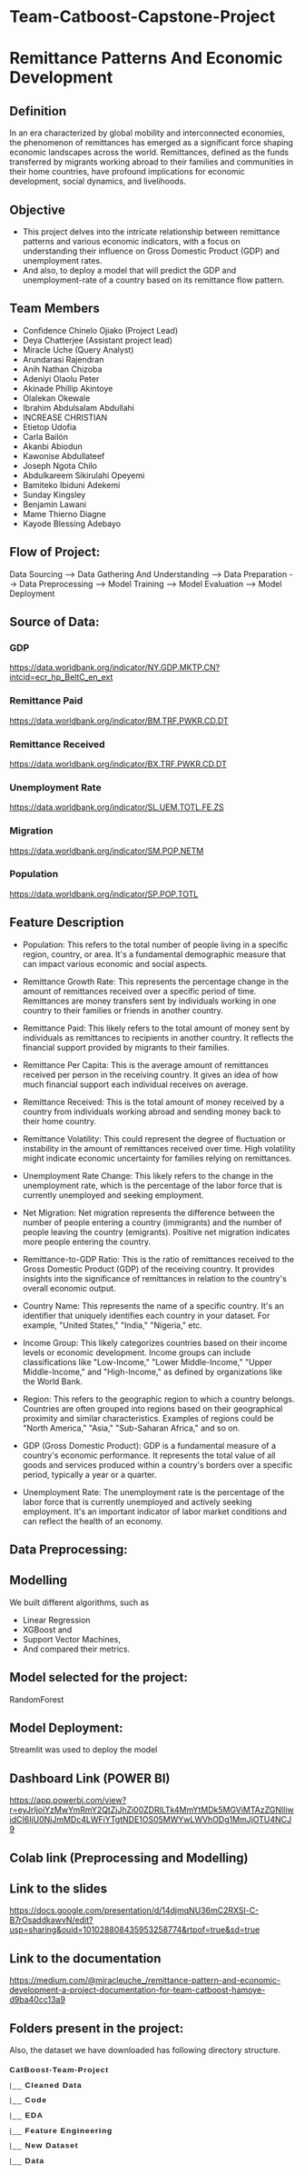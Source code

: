 # Team-Catboost-Capstone-Project

# Remittance Patterns And Economic Development

## Definition
In an era characterized by global mobility and interconnected economies, the phenomenon of remittances has emerged as a significant force shaping economic landscapes across the world. Remittances, defined as the funds transferred by migrants working abroad to their families and communities in their home countries, have profound implications for economic development, social dynamics, and livelihoods. 

## Objective
- This project delves into the intricate relationship between remittance patterns and various economic indicators, with a focus on understanding their influence on Gross Domestic Product (GDP) and unemployment rates.
- And also, to deploy a model that will predict the GDP and unemployment-rate of a country based on its remittance flow pattern.

## Team Members
- Confidence Chinelo Ojiako (Project Lead)
- Deya Chatterjee (Assistant project lead)
- Miracle Uche (Query Analyst)
- Arundarasi Rajendran
- Anih Nathan Chizoba 
- Adeniyi Olaolu Peter
- Akinade Phillip Akintoye
- Olalekan Okewale
- Ibrahim Abdulsalam Abdullahi
- INCREASE CHRISTIAN
- Etietop Udofia
- Carla Bailón
- Akanbi Abiodun
- Kawonise Abdullateef
- Joseph Ngota Chilo
- Abdulkareem Sikirulahi Opeyemi
- Bamiteko Ibiduni Adekemi
- Sunday Kingsley
- Benjamin Lawani
- Mame Thierno Diagne
- Kayode Blessing Adebayo


## Flow of Project:
Data Sourcing --> Data Gathering And Understanding --> Data Preparation --> Data Preprocessing --> Model Training --> Model Evaluation --> Model Deployment

## Source of Data:
### GDP
https://data.worldbank.org/indicator/NY.GDP.MKTP.CN?intcid=ecr_hp_BeltC_en_ext

### Remittance Paid
https://data.worldbank.org/indicator/BM.TRF.PWKR.CD.DT

### Remittance Received
https://data.worldbank.org/indicator/BX.TRF.PWKR.CD.DT

### Unemployment Rate
https://data.worldbank.org/indicator/SL.UEM.TOTL.FE.ZS

### Migration
https://data.worldbank.org/indicator/SM.POP.NETM

### Population
https://data.worldbank.org/indicator/SP.POP.TOTL

## Feature Description
- Population: This refers to the total number of people living in a specific region, country, or area. It's a fundamental demographic measure that can impact various economic and social aspects.

- Remittance Growth Rate: This represents the percentage change in the amount of remittances received over a specific period of time. Remittances are money transfers sent by individuals working in one country to their families or friends in another country.

- Remittance Paid: This likely refers to the total amount of money sent by individuals as remittances to recipients in another country. It reflects the financial support provided by migrants to their families.

- Remittance Per Capita: This is the average amount of remittances received per person in the receiving country. It gives an idea of how much financial support each individual receives on average.

- Remittance Received: This is the total amount of money received by a country from individuals working abroad and sending money back to their home country.

- Remittance Volatility: This could represent the degree of fluctuation or instability in the amount of remittances received over time. High volatility might indicate economic uncertainty for families relying on remittances.

- Unemployment Rate Change: This likely refers to the change in the unemployment rate, which is the percentage of the labor force that is currently unemployed and seeking employment.

- Net Migration: Net migration represents the difference between the number of people entering a country (immigrants) and the number of people leaving the country (emigrants). Positive net migration indicates more people entering the country.

- Remittance-to-GDP Ratio: This is the ratio of remittances received to the Gross Domestic Product (GDP) of the receiving country. It provides insights into the significance of remittances in relation to the country's overall economic output.

- Country Name: This represents the name of a specific country. It's an identifier that uniquely identifies each country in your dataset. For example, "United States," "India," "Nigeria," etc.

- Income Group: This likely categorizes countries based on their income levels or economic development. Income groups can include classifications like "Low-Income," "Lower Middle-Income," "Upper Middle-Income," and "High-Income," as defined by organizations like the World Bank.

- Region: This refers to the geographic region to which a country belongs. Countries are often grouped into regions based on their geographical proximity and similar characteristics. Examples of regions could be "North America," "Asia," "Sub-Saharan Africa," and so on.

- GDP (Gross Domestic Product): GDP is a fundamental measure of a country's economic performance. It represents the total value of all goods and services produced within a country's borders over a specific period, typically a year or a quarter.

- Unemployment Rate: The unemployment rate is the percentage of the labor force that is currently unemployed and actively seeking employment. It's an important indicator of labor market conditions and can reflect the health of an economy.
## Data Preprocessing:


## Modelling
We built different algorithms, such as

- Linear Regression
- XGBoost and
- Support Vector Machines,
- And compared their metrics.

## Model selected for the project:
RandomForest

## Model Deployment:
Streamlit was used to deploy the model

## Dashboard Link (POWER BI)
https://app.powerbi.com/view?r=eyJrIjoiYzMwYmRmY2QtZjJhZi00ZDRlLTk4MmYtMDk5MGViMTAzZGNlIiwidCI6IjU0NjJmMDc4LWFiYTgtNDE1OS05MWYwLWVhODg1MmJjOTU4NCJ9

## Colab link (Preprocessing and Modelling)


## Link to the slides
https://docs.google.com/presentation/d/14djmqNU36mC2RXSl-C-B7rOsaddkawvN/edit?usp=sharing&ouid=101028808435953258774&rtpof=true&sd=true

## Link to the documentation

https://medium.com/@miracleuche_/remittance-pattern-and-economic-development-a-project-documentation-for-team-catboost-hamoye-d9ba40cc13a9

## Folders present in the project:

Also, the dataset we have downloaded has following directory structure.

<pre style="font-size: 10.0pt; font-family: Arial; line-height: 2; letter-spacing: 1.0pt;" >
<b>CatBoost-Team-Project</b>
|__ <b>Cleaned Data</b>
|__ <b>Code</b>
|__ <b>EDA</b>
|__ <b>Feature Engineering</b>
|__ <b>New Dataset</b>
|__ <b>Data</b>
</pre>
